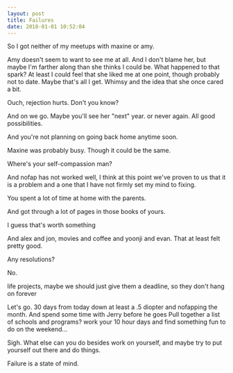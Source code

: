 ```yaml
---
layout: post
title: Failures
date: 2018-01-01 10:52:04
---
```


So
I got neither of my meetups with maxine or amy.

Amy doesn't seem to want to see me at all. And I don't blame her, but maybe I'm farther along than she thinks I could be. 
What happened to that spark? At least I could feel that she liked me at one point, though probably not to date. Maybe that's all I get. Whimsy and the idea that she once cared a bit.

Ouch, rejection hurts. Don't you know?

And on we go. Maybe you'll see her "next" year. or never again. All good possibilities. 

And you're not planning on going back home anytime soon. 

Maxine was probably busy.
Though it could be the same. 

Where's your self-compassion man?

And nofap has not worked well, I think at this point we've proven to us that it is a problem and a one that I have not firmly set my mind to fixing. 

You spent a lot of time at home with the parents. 

And got through a lot of pages in those books of yours. 

I guess that's worth something

And alex and jon, movies and coffee and yoonji and evan. That at least felt pretty good. 

Any resolutions?

No.

life projects, maybe we should just give them a deadline, so they don't hang on forever

Let's go. 
30 days from today
down at least a .5 diopter
and nofapping the month. 
And spend some time with Jerry before he goes
Pull together a list of schools and programs?
work your 10 hour days and find something fun to do on the weekend...

Sigh.
What else can you do besides work on yourself, and maybe try to put yourself out there and do things.

Failure is a state of mind.
